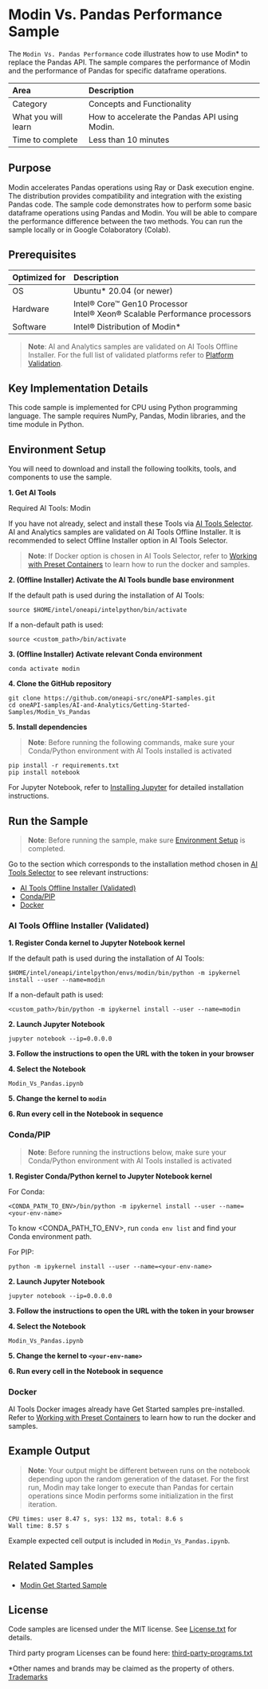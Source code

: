 # Modin Vs. Pandas Performance Sample

The `Modin Vs. Pandas Performance` code illustrates how to use Modin* to replace the Pandas API. The sample compares the performance of Modin and the performance of Pandas for specific dataframe operations.

| Area                       | Description
|:---                        |:---
| Category                   | Concepts and Functionality
| What you will learn        | How to accelerate the Pandas API using Modin.
| Time to complete           | Less than 10 minutes

## Purpose

Modin accelerates Pandas operations using Ray or Dask execution engine. The distribution provides compatibility and integration with the existing Pandas code. The sample code demonstrates how to perform some basic dataframe operations using Pandas and Modin. You will be able to compare the performance difference between the two methods.
You can run the sample locally or in Google Colaboratory (Colab).

## Prerequisites

| Optimized for             | Description
|:---                       |:---
| OS                        | Ubuntu* 20.04 (or newer)
| Hardware                  | Intel® Core™ Gen10 Processor <br> Intel® Xeon® Scalable Performance processors
| Software                  | Intel® Distribution of Modin*

> **Note**: AI and Analytics samples are validated on AI Tools Offline Installer. For the full list of validated platforms refer to [Platform Validation](https://github.com/oneapi-src/oneAPI-samples/tree/master?tab=readme-ov-file#platform-validation).
<!-- for migrated samples - modify the note above to provide information on samples validation and preferred installation option -->

## Key Implementation Details

This code sample is implemented for CPU using Python programming language. The sample requires NumPy, Pandas, Modin libraries, and the time module in Python.

## Environment Setup

You will need to download and install the following toolkits, tools, and components to use the sample.
<!-- Use numbered steps instead of subheadings -->

**1. Get AI Tools**

Required AI Tools: Modin

If you have not already, select and install these Tools via [AI Tools Selector](https://www.intel.com/content/www/us/en/developer/tools/oneapi/ai-tools-selector.html). AI and Analytics samples are validated on AI Tools Offline Installer. It is recommended to select Offline Installer option in AI Tools Selector.

>**Note**: If Docker option is chosen in AI Tools Selector, refer to [Working with Preset Containers](https://github.com/intel/ai-containers/tree/main/preset) to learn how to run the docker and samples.

**2. (Offline Installer) Activate the AI Tools bundle base environment**
<!-- this step is from AI Tools GSG, please don't modify unless GSG is updated -->
If the default path is used during the installation of AI Tools:
```
source $HOME/intel/oneapi/intelpython/bin/activate
```
If a non-default path is used:
```
source <custom_path>/bin/activate
```

 
**3. (Offline Installer) Activate relevant Conda environment**
<!-- specify relevant conda environment name in Offline Installer for this sample -->
```
conda activate modin
```

**4. Clone the GitHub repository**
<!-- for oneapi-samples: git clone https://github.com/oneapi-src/oneAPI-samples.git
cd oneAPI-samples/AI-and-Analytics/<samples-folder>/<individual-sample-folder> -->
<!-- for migrated samples - provide git clone command for individual repo and cd to sample dir --> 
``` 
git clone https://github.com/oneapi-src/oneAPI-samples.git
cd oneAPI-samples/AI-and-Analytics/Getting-Started-Samples/Modin_Vs_Pandas
```

**5. Install dependencies**
<!-- It is required to have requirement.txt file in sample dir. It should list additional libraries, such as matplotlib, ipykernel etc. -->
>**Note**: Before running the following commands, make sure your Conda/Python environment with AI Tools installed is activated

```
pip install -r requirements.txt
pip install notebook
``` 
For Jupyter Notebook, refer to [Installing Jupyter](https://jupyter.org/install) for detailed installation instructions.

## Run the Sample
>**Note**: Before running the sample, make sure [Environment Setup](https://github.com/oneapi-src/oneAPI-samples/tree/master/AI-and-Analytics/Getting-Started-Samples/INC-Quantization-Sample-for-PyTorch#environment-setup) is completed.

Go to the section which corresponds to the installation method chosen in [AI Tools Selector](https://www.intel.com/content/www/us/en/developer/tools/oneapi/ai-tools-selector.html) to see relevant instructions:
* [AI Tools Offline Installer (Validated)](#ai-tools-offline-installer-validated)
* [Conda/PIP](#condapip) 
* [Docker](#docker)
<!-- for migrated samples - it's acceptable to change the order of the sections based on the validated/preferred installation options. However, all 3 sections (Offline, Conda/PIP, Docker) should be present in the doc -->  
### AI Tools Offline Installer (Validated)  

**1. Register Conda kernel to Jupyter Notebook kernel**

If the default path is used during the installation of AI Tools:
```
$HOME/intel/oneapi/intelpython/envs/modin/bin/python -m ipykernel install --user --name=modin
```
If a non-default path is used:
```
<custom_path>/bin/python -m ipykernel install --user --name=modin
```

**2. Launch Jupyter Notebook** 
<!-- add other flags to jupyter notebook command if needed, such as port 8888 or allow-root -->
```
jupyter notebook --ip=0.0.0.0
```
**3. Follow the instructions to open the URL with the token in your browser**

**4. Select the Notebook**
<!-- add sample file name -->
```
Modin_Vs_Pandas.ipynb
```
**5. Change the kernel to `modin`**
  <!-- specify relevant kernel name(s), for example `pytorch` -->
**6. Run every cell in the Notebook in sequence**


### Conda/PIP
> **Note**: Before running the instructions below, make sure your Conda/Python environment with AI Tools installed is activated

**1. Register Conda/Python kernel to Jupyter Notebook kernel** 
<!-- keep placeholders in this step, user could use any name for Conda/PIP env -->
For Conda:
```
<CONDA_PATH_TO_ENV>/bin/python -m ipykernel install --user --name=<your-env-name>
```
To know <CONDA_PATH_TO_ENV>, run `conda env list` and find your Conda environment path.

For PIP:
```
python -m ipykernel install --user --name=<your-env-name>
```
**2. Launch Jupyter Notebook**
<!-- add other flags to jupyter notebook command if needed, such as port 8888 or allow-root --> 
```
jupyter notebook --ip=0.0.0.0
```
**3. Follow the instructions to open the URL with the token in your browser**

**4. Select the Notebook**
```
Modin_Vs_Pandas.ipynb
```
**5. Change the kernel to `<your-env-name>`**
<!-- leave <your-env-name> as a placeholder as user could choose any name for the env -->

**6. Run every cell in the Notebook in sequence**

### Docker
AI Tools Docker images already have Get Started samples pre-installed. Refer to [Working with Preset Containers](https://github.com/intel/ai-containers/tree/main/preset) to learn how to run the docker and samples.

<!-- Remove Intel® DevCloud section or other outdated sections -->

## Example Output

>**Note**: Your output might be different between runs on the notebook depending upon the random generation of the dataset. For the first run, Modin may take longer to execute than Pandas for certain operations since Modin performs some initialization in the first iteration.

```
CPU times: user 8.47 s, sys: 132 ms, total: 8.6 s
Wall time: 8.57 s
```

Example expected cell output is included in `Modin_Vs_Pandas.ipynb`.

## Related Samples

* [Modin Get Started Sample](https://github.com/oneapi-src/oneAPI-samples/tree/master/AI-and-Analytics/Getting-Started-Samples/Modin_GettingStarted)

## License

Code samples are licensed under the MIT license. See
[License.txt](https://github.com/oneapi-src/oneAPI-samples/blob/master/License.txt)
for details.

Third party program Licenses can be found here:
[third-party-programs.txt](https://github.com/oneapi-src/oneAPI-samples/blob/master/third-party-programs.txt)

*Other names and brands may be claimed as the property of others. [Trademarks](https://www.intel.com/content/www/us/en/legal/trademarks.html)

